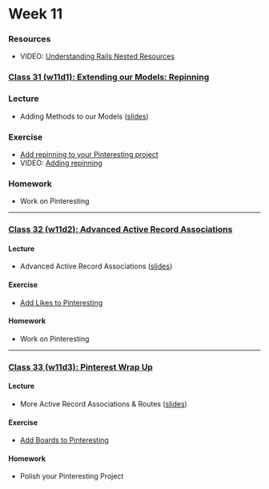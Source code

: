 # Week 11

### Resources
* VIDEO: [Understanding Rails Nested Resources](https://www.youtube.com/watch?v=T0lcUENA8zs)


### [Class 31 (w11d1): Extending our Models: Repinning](./w11d1)

### Lecture
*  Adding Methods to our Models ([slides](./w11d1/slides/w11d1_lecture.pdf))

### Exercise
* [Add repinning to your Pinteresting project](./w11d1/exercises)
* VIDEO: [Adding repinning](https://www.youtube.com/watch?v=OMeYP9LTGyM)

### Homework
* Work on Pinteresting

---

### [Class 32 (w11d2): Advanced Active Record Associations](./w11d2)

####  Lecture
* Advanced Active Record Associations ([slides](./w11d2/slides/w11d2_lecture.pdf))

#### Exercise
* [Add Likes to Pinteresting](./w11d2/exercises)

#### Homework
* Work on Pinteresting

---

### [Class 33 (w11d3): Pinterest Wrap Up](./w11d3)

#### Lecture
* More Active Record Associations & Routes ([slides](./w11d3/slides/w11d3_lecture.pdf))

#### Exercise
* [Add Boards to Pinteresting](./w11d3/exercises)

#### Homework
* Polish your Pinteresting Project
